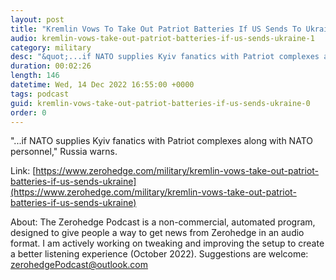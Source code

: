 ```yaml
---
layout: post
title: "Kremlin Vows To Take Out Patriot Batteries If US Sends To Ukraine"
audio: kremlin-vows-take-out-patriot-batteries-if-us-sends-ukraine-1
category: military
desc: "&quot;...if NATO supplies Kyiv fanatics with Patriot complexes along with NATO personnel,&quot; Russia warns."
duration: 00:02:26
length: 146
datetime: Wed, 14 Dec 2022 16:55:00 +0000
tags: podcast
guid: kremlin-vows-take-out-patriot-batteries-if-us-sends-ukraine-0
order: 0
---
```

&quot;...if NATO supplies Kyiv fanatics with Patriot complexes along with NATO personnel,&quot; Russia warns.

Link: [https://www.zerohedge.com/military/kremlin-vows-take-out-patriot-batteries-if-us-sends-ukraine](https://www.zerohedge.com/military/kremlin-vows-take-out-patriot-batteries-if-us-sends-ukraine)

About: The Zerohedge Podcast is a non-commercial, automated program, designed to give people a way to get news from Zerohedge in an audio format.  I am actively working on tweaking and improving the setup to create a better listening experience (October 2022).  Suggestions are welcome: [zerohedgePodcast@outlook.com](mailto:zerohedgePodcast@outlook.com)